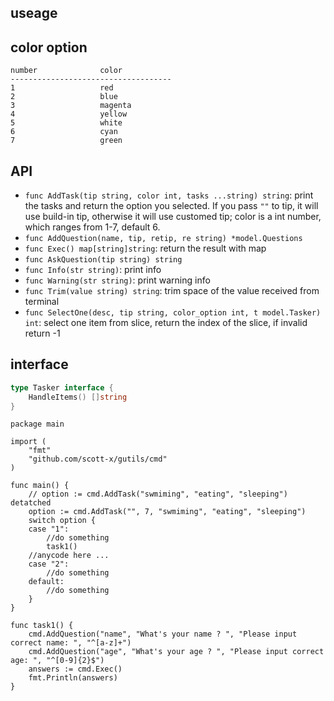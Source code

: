 ## useage

## color option

```
number              color
------------------------------------
1                   red
2                   blue
3                   magenta
4                   yellow
5                   white
6                   cyan
7                   green
```

## API

- `func AddTask(tip string, color int, tasks ...string) string`: print the tasks and return the option you selected. If you pass `""` to tip, it will use build-in tip, otherwise it will use customed tip; color is a int number, which ranges from 1-7, default 6.
- `func AddQuestion(name, tip, retip, re string) *model.Questions`
- `func Exec() map[string]string`: return the result with map
- `func AskQuestion(tip string) string `
- `func Info(str string)`: print info
- `func Warning(str string)`: print warning info
- `func Trim(value string) string`: trim space of the value received from terminal
- `func SelectOne(desc, tip string, color_option int, t model.Tasker) int`: select one item from slice, return the index of the slice, if invalid return -1

## interface

```go
type Tasker interface {
	HandleItems() []string
}
```

```golang
package main

import (
	"fmt"
	"github.com/scott-x/gutils/cmd"
)

func main() {
	// option := cmd.AddTask("swmiming", "eating", "sleeping") detatched
	option := cmd.AddTask("", 7, "swmiming", "eating", "sleeping")
	switch option {
	case "1":
		//do something
		task1()
	//anycode here ...
	case "2":
		//do something
	default:
		//do something
	}
}

func task1() {
	cmd.AddQuestion("name", "What's your name ? ", "Please input correct name: ", "^[a-z]+")
	cmd.AddQuestion("age", "What's your age ? ", "Please input correct age: ", "^[0-9]{2}$")
	answers := cmd.Exec()
	fmt.Println(answers)
}
```

